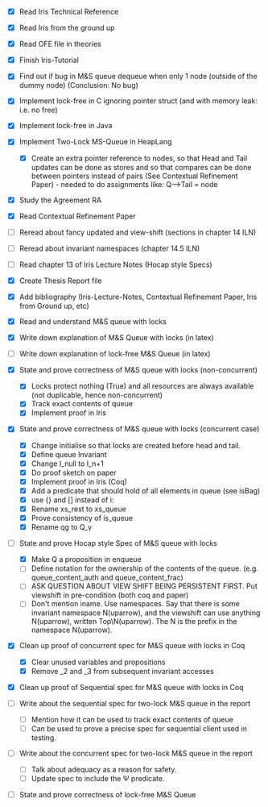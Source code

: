 - [x] Read Iris Technical Reference
- [x] Read Iris from the ground up
- [x] Read OFE file in theories
- [x] Finish Iris-Tutorial
- [x] Find out if bug in M&S queue dequeue when only 1 node (outside of the dummy node) (Conclusion: No bug)
- [x] Implement lock-free in C ignoring pointer struct (and with memory leak: i.e. no free)
- [x] Implement lock-free in Java
- [x] Implement Two-Lock MS-Queue in HeapLang
  - [x] Create an extra pointer reference to nodes, so that Head and Tail updates can be done as stores and so that compares can be done between pointers instead of pairs (See Contextual Refinement Paper) - needed to do assignments like: Q–>Tail = node

- [x] Study the Agreement RA
- [x] Read Contextual Refinement Paper
- [ ] Reread about fancy updated and view-shift (sections in chapter 14 ILN)
- [ ] Reread about invariant namespaces (chapter 14.5 ILN)
- [ ] Read chapter 13 of Iris Lecture Notes (Hocap style Specs)

- [x] Create Thesis Report file
- [x] Add bibliography (Iris-Lecture-Notes, Contextual Refinement Paper, Iris from Ground up, etc)

- [x] Read and understand M&S queue with locks
- [x] Write down explanation of M&S Queue with locks (in latex)
- [ ] Write down explanation of lock-free M&S Queue (in latex)

- [x] State and prove correctness of M&S queue with locks (non-concurrent)
  - [x] Locks protect nothing (True) and all resources are always available (not duplicable, hence non-concurrent)
  - [x] Track exact contents of queue
  - [x] Implement proof in Iris

- [x] State and prove correctness of M&S queue with locks (concurrent case)
  - [x] Change initialise so that locks are created before head and tail.
  - [x] Define queue Invariant
  - [x] Change l_null to l_n+1
  - [x] Do proof sketch on paper
  - [x] Implement proof in Iris (Coq)
  - [x] Add a predicate that should hold of all elements in queue (see isBag)
  - [x] use {} and [] instead of i: 
  - [x] Rename xs_rest to xs_queue
  - [x] Prove consistency of is_queue
  - [x] Rename qg to Q_γ

- [ ] State and prove Hocap style Spec of M&S queue with locks
  - [x] Make Q a proposition in enqueue
  - [ ] Define notation for the ownership of the contents of the queue. (e.g. queue_content_auth and queue_content_frac)
  - [ ] ASK QUESTION ABOUT VIEW SHIFT BEING PERSISTENT FIRST. Put viewshift in pre-condition (both coq and paper)
  - [ ] Don't mention iname. Use namespaces. Say that there is some invariant namespace N(uparrow), and the viewshift can use anything N(uparrow), written Top\N(uparrow). The N is the prefix in the namespace N(uparrow).

- [x] Clean up proof of concurrent spec for M&S queue with locks in Coq
  - [x] Clear unused variables and propositions
  - [x] Remove _2 and _3 from subsequent invariant accesses
- [x] Clean up proof of Sequential spec for M&S queue with locks in Coq

- [ ] Write about the sequential spec for two-lock M&S queue in the report
  - [ ] Mention how it can be used to track exact contents of queue
  - [ ] Can be used to prove a precise spec for sequential client used in testing.
- [ ] Write about the concurrent spec for two-lock M&S queue in the report
  - [ ] Talk about adequacy as a reason for safety.
  - [ ] Update spec to include the Ψ predicate.

- [ ] State and prove correctness of lock-free M&S Queue
